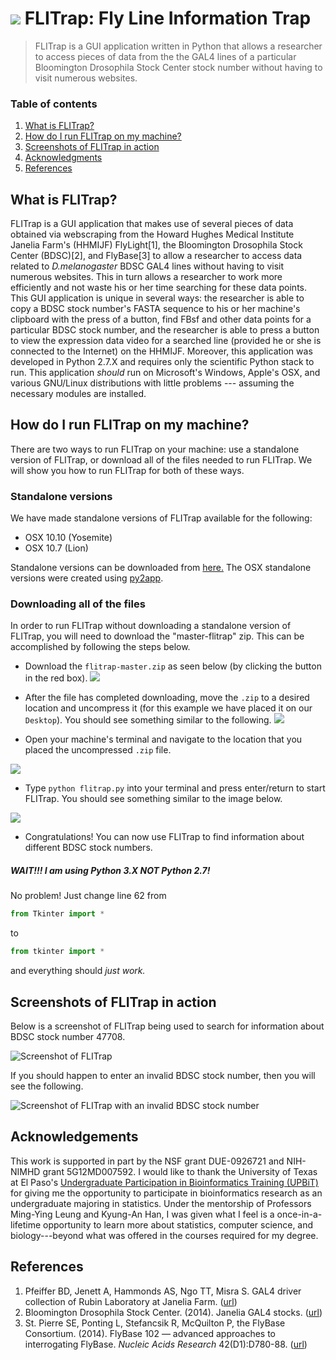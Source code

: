 # ![](http://i.imgur.com/RcRWvzE.jpg) FLITrap: Fly Line Information Trap

> FLITrap is a GUI application written in Python that allows a researcher to access pieces of data from the the GAL4 lines of a particular Bloomington Drosophila Stock Center stock number without having to visit numerous websites.

### Table of contents
1. [What is FLITrap?](https://github.com/raford/flitrap#what-is-flitrap)
2. [How do I run FLITrap on my machine?](https://github.com/raford/flitrap#how-do-i-run-flytrap-on-my-machine)
3. [Screenshots of FLITrap in action](https://github.com/raford/flitrap#screenshots-of-flitrap-in-action)
4. [Acknowledgments](https://github.com/raford/flitrap#acknowledgements)
5. [References](https://github.com/raford/flitrap#references)


## What is FLITrap?
FLITrap is a GUI application that makes use of several pieces of data obtained via webscraping from the Howard Hughes Medical Institute Janelia Farm's (HHMIJF) FlyLight[1], the Bloomington Drosophila Stock Center (BDSC)[2], and FlyBase[3] to allow a researcher to access data related to _D.melanogaster_ BDSC GAL4 lines without having to visit numerous websites. This in turn allows a researcher to work more efficiently and not waste his or her time searching for these data points. This GUI application is unique in several ways: the researcher is able to copy a BDSC stock number's FASTA sequence to his or her machine's clipboard with the press of a button, find FBsf and other data points for a particular BDSC stock number, and the researcher is able to press a button to view the expression data video for a searched line (provided he or she is connected to the Internet) on the HHMIJF. Moreover, this application was developed in Python 2.7.X and requires only the scientific Python stack to run. This application _should_ run on Microsoft's Windows, Apple's OSX, and various GNU/Linux distributions with little problems --- assuming the necessary modules are installed.


## How do I run FLITrap on my machine?
There are two ways to run FLITrap on your machine: use a standalone version of FLITrap, or download all of the files needed to run FLITrap. We will show you how to run FLITrap for both of these ways.

### Standalone versions
We have made standalone versions of FLITrap available for the following:
* OSX 10.10 (Yosemite)
* OSX 10.7 (Lion)

Standalone versions can be downloaded from [here.](https://www.dropbox.com/sh/zkm6gbizss5pf1u/AAC5nJ-rn-YrjmJE0s3dLsyca?dl=0) The OSX standalone versions were created using [py2app](https://pythonhosted.org/py2app/).


### Downloading all of the files
In order to run FLITrap without downloading a standalone version of FLITrap, you will need to download the "master-flitrap" zip. This can be accomplished by following the steps below. 

* Download the `flitrap-master.zip` as seen below (by clicking the button in the red box).
![](http://i.imgur.com/gyrclLg.png)

* After the file has completed downloading, move the `.zip` to a desired location and uncompress it (for this example we have placed it on our `Desktop`). You should see something similar to the following.
![](http://i.imgur.com/RhGR02H.png)

* Open your machine's terminal and navigate to the location that you placed the uncompressed `.zip` file.

![](http://i.imgur.com/Dabhj7M.png)

* Type `python flitrap.py` into your terminal and press enter/return to start FLITrap. You should see something similar to the image below.

![](http://i.imgur.com/iDhFAcx.png)

* Congratulations! You can now use FLITrap to find information about different BDSC stock numbers.

##### WAIT!!! I am using Python 3.X NOT Python 2.7!
No problem! Just change line 62 from
```python
from Tkinter import *
```
to 
```python
from tkinter import *
```
and everything should _just work._

## Screenshots of FLITrap in action
Below is a screenshot of FLITrap being used to search for information about BDSC stock number 47708.

![](http://i.imgur.com/GOoeEBx.png "Screenshot of FLITrap")

If you should happen to enter an invalid BDSC stock number, then you will see the following.

![](http://i.imgur.com/ihN6pNd.png "Screenshot of FLITrap with an invalid BDSC stock number")

## Acknowledgements
This work is supported in part by the NSF grant DUE-0926721 and NIH-NIMHD grant 5G12MD007592. I would like to thank the University of Texas at El Paso's [Undergraduate Participation in Bioinformatics Training (UPBiT)](http://www.bioinformatics.utep.edu/UPBiT/index.php) for giving me the opportunity to participate in bioinformatics research as an undergraduate majoring in statistics. Under the mentorship of Professors Ming-Ying Leung and Kyung-An Han, I was given what I feel is a once-in-a-lifetime opportunity to learn more about statistics, computer science, and biology---beyond what was offered in the courses required for my degree.

## References
1. Pfeiffer BD, Jenett A, Hammonds AS, Ngo TT, Misra S. GAL4 driver collection of Rubin Laboratory at Janelia Farm. ([url](http://flweb.janelia.org/cgi-bin/flew.cgi))
2. Bloomington Drosophila Stock Center. (2014). Janelia GAL4 stocks. ([url](http://flystocks.bio.indiana.edu/bloomhome.htm))
3. St. Pierre SE, Ponting L, Stefancsik R, McQuilton P, the FlyBase Consortium. (2014). FlyBase 102 — advanced approaches to interrogating FlyBase. _Nucleic Acids Research_ 42(D1):D780-88. ([url](http://flybase.org/))